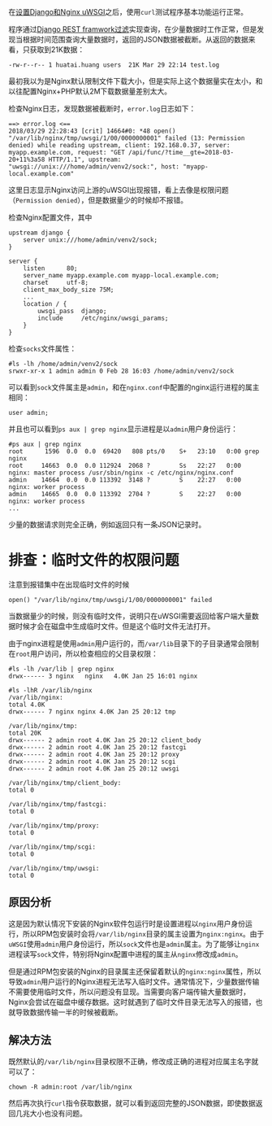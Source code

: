 在[设置Django和Nginx uWSGI](setup_django_with_uwsgi_nginx)之后，使用`curl`测试程序基本功能运行正常。

程序通过[Django REST framwork过滤](develop/python/django/rest_framework/filtering.md)实现查询，在少量数据时工作正常，但是发现当根据时间范围查询大量数据时，返回的JSON数据被截断。从返回的数据来看，只获取到21K数据：

```
-rw-r--r-- 1 huatai.huang users  21K Mar 29 22:14 test.log
```

最初我以为是Nginx默认限制文件下载大小，但是实际上这个数据量实在太小，和以往配置Nginx+PHP默认2M下载数据量差别太大。

检查Nginx日志，发现数据被截断时，`error.log`日志如下：

```
==> error.log <==
2018/03/29 22:28:43 [crit] 14664#0: *48 open() "/var/lib/nginx/tmp/uwsgi/1/00/0000000001" failed (13: Permission denied) while reading upstream, client: 192.168.0.37, server: myapp.example.com, request: "GET /api/func/?time__gte=2018-03-20+11%3a58 HTTP/1.1", upstream: "uwsgi://unix:///home/admin/venv2/sock:", host: "myapp-local.example.com"
```

这里日志显示Nginx访问上游的uWSGI出现报错，看上去像是权限问题（`Permission denied`），但是数据量少的时候却不报错。

检查Nginx配置文件，其中

```
upstream django {
    server unix:///home/admin/venv2/sock;
}

server {
    listen      80;
    server_name myapp.example.com myapp-local.example.com;
    charset     utf-8;
    client_max_body_size 75M;
    ...
    location / {
        uwsgi_pass  django;
        include     /etc/nginx/uwsgi_params;
    }
}
```

检查`socks`文件属性：

```
#ls -lh /home/admin/venv2/sock
srwxr-xr-x 1 admin admin 0 Feb 28 16:03 /home/admin/venv2/sock
```

可以看到`sock`文件属主是`admin`，和在`nginx.conf`中配置的nginx运行进程的属主相同：

```
user admin;
```

并且也可以看到`ps aux | grep nginx`显示进程是以`admin`用户身份运行：

```
#ps aux | grep nginx
root      1596  0.0  0.0  69420   808 pts/0    S+   23:10   0:00 grep nginx
root     14663  0.0  0.0 112924  2068 ?        Ss   22:27   0:00 nginx: master process /usr/sbin/nginx -c /etc/nginx/nginx.conf
admin    14664  0.0  0.0 113392  3148 ?        S    22:27   0:00 nginx: worker process
admin    14665  0.0  0.0 113392  2704 ?        S    22:27   0:00 nginx: worker process
...
```

少量的数据请求则完全正确，例如返回只有一条JSON记录时。

# 排查：临时文件的权限问题

注意到报错集中在出现临时文件的时候

```
open() "/var/lib/nginx/tmp/uwsgi/1/00/0000000001" failed
```

当数据量少的时候，则没有临时文件，说明只在uWSGI需要返回给客户端大量数据时候才会在磁盘中生成临时文件。但是这个临时文件无法打开。

由于nginx进程是使用`admin`用户运行的，而`/var/lib`目录下的子目录通常会限制在`root`用户访问，所以检查相应的父目录权限：

```
#ls -lh /var/lib | grep nginx
drwx------ 3 nginx   nginx   4.0K Jan 25 16:01 nginx

#ls -lhR /var/lib/nginx
/var/lib/nginx:
total 4.0K
drwx------ 7 nginx nginx 4.0K Jan 25 20:12 tmp

/var/lib/nginx/tmp:
total 20K
drwx------ 2 admin root 4.0K Jan 25 20:12 client_body
drwx------ 2 admin root 4.0K Jan 25 20:12 fastcgi
drwx------ 2 admin root 4.0K Jan 25 20:12 proxy
drwx------ 2 admin root 4.0K Jan 25 20:12 scgi
drwx------ 2 admin root 4.0K Jan 25 20:12 uwsgi

/var/lib/nginx/tmp/client_body:
total 0

/var/lib/nginx/tmp/fastcgi:
total 0

/var/lib/nginx/tmp/proxy:
total 0

/var/lib/nginx/tmp/scgi:
total 0

/var/lib/nginx/tmp/uwsgi:
total 0
```

## 原因分析

这是因为默认情况下安装的Nginx软件包运行时是设置进程以`nginx`用户身份运行，所以RPM包安装时会将`/var/lib/nginx`目录的属主设置为`nginx:nginx`。由于`uWSGI`使用`admin`用户身份运行，所以`sock`文件也是`admin`属主。为了能够让`nginx`进程读写`sock`文件，特别将Nginx配置中进程的属主从`nginx`修改成`admin`。

但是通过RPM包安装的Nginx的目录属主还保留着默认的`nginx:nginx`属性，所以导致`admin`用户运行的Nginx进程无法写入临时文件。通常情况下，少量数据传输不需要使用临时文件，所以问题没有显现。当需要向客户端传输大量数据时，Nginx会尝试在磁盘中缓存数据。这时就遇到了临时文件目录无法写入的报错，也就导致数据传输一半的时候被截断。

## 解决方法

既然默认的`/var/lib/nginx`目录权限不正确，修改成正确的进程对应属主名字就可以了：

```
chown -R admin:root /var/lib/nginx
```

然后再次执行`curl`指令获取数据，就可以看到返回完整的JSON数据，即使数据返回几兆大小也没有问题。